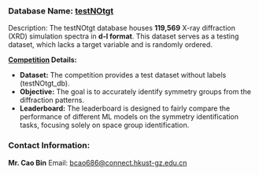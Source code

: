 ### Database Name: [testNOtgt](https://hkustgz-my.sharepoint.com/:f:/g/personal/bcao686_connect_hkust-gz_edu_cn/EloKwF_56SdPlPLYaAH90QwBHlVuwiRaoWYP3G3pR8NjIA?e=ERvOba)
Description: The testNOtgt database houses **119,569** X-ray diffraction (XRD) simulation spectra in **d-I format**. This dataset serves as a testing dataset, which lacks a target variable and is randomly ordered. 

**[Competition](https://www.kaggle.com/c/simxrd) Details:**
- **Dataset:** The competition provides a test dataset without labels (testNOtgt_db). 
- **Objective:** The goal is to accurately identify symmetry groups from the diffraction patterns.
- **Leaderboard:** The leaderboard is designed to fairly compare the performance of different ML models on the symmetry identification tasks, focusing solely on space group identification.
  

### Contact Information:
**Mr. Cao Bin**
Email: bcao686@connect.hkust-gz.edu.cn
